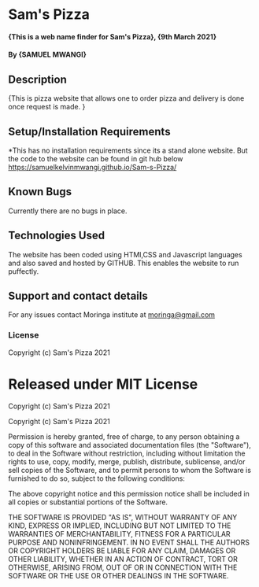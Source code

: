 # Sam's Pizza
#### {This is a web name finder for Sam's Pizza}, {9th March 2021}
#### By **{SAMUEL MWANGI}**
## Description
{This is pizza website that allows one to order pizza and delivery is done once request is made. }
## Setup/Installation Requirements
*This has no installation requirements since its a stand alone website. But the code to the website can be found in git hub below
https://samuelkelvinmwangi.github.io/Sam-s-Pizza/
## Known Bugs
Currently there are no bugs in place.
## Technologies Used
The website has been coded using HTMl,CSS and Javascript languages and also saved and hosted by GITHUB. This enables the website to run puffectly.
## Support and contact details
For any issues contact Moringa institute at moringa@gmail.com
### License
Copyright (c) Sam's Pizza 2021

# Released under MIT License

Copyright (c) Sam's Pizza 2021

Copyright (c) Sam's Pizza 2021

Permission is hereby granted, free of charge, to any person obtaining a copy of this software and associated documentation files (the "Software"), to deal in the Software without restriction, including without limitation the rights to use, copy, modify, merge, publish, distribute, sublicense, and/or sell copies of the Software, and to permit persons to whom the Software is furnished to do so, subject to the following conditions:

The above copyright notice and this permission notice shall be included in all copies or substantial portions of the Software.

THE SOFTWARE IS PROVIDED "AS IS", WITHOUT WARRANTY OF ANY KIND, EXPRESS OR IMPLIED, INCLUDING BUT NOT LIMITED TO THE WARRANTIES OF MERCHANTABILITY, FITNESS FOR A PARTICULAR PURPOSE AND NONINFRINGEMENT. IN NO EVENT SHALL THE AUTHORS OR COPYRIGHT HOLDERS BE LIABLE FOR ANY CLAIM, DAMAGES OR OTHER LIABILITY, WHETHER IN AN ACTION OF CONTRACT, TORT OR OTHERWISE, ARISING FROM, OUT OF OR IN CONNECTION WITH THE SOFTWARE OR THE USE OR OTHER DEALINGS IN THE SOFTWARE.